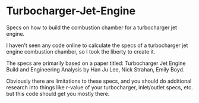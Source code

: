 # Turbocharger-Jet-Engine
Specs on how to build the combustion chamber for a turbocharger jet engine.

I haven't seen any code online to calculate the specs of a turbocharger jet
engine combustion chamber, so I took the liberty to create it.

The specs are primarily based on a paper titled:
Turbocharger Jet Engine Build and Engineering Analysis by Han Ju Lee,
Nick Strahan, Emily Boyd.

Obviously there are limitations to these specs, and you should do additional
research into things like r-value of your turbocharger, inlet/outlet specs, etc.
but this code should get you mostly there.
